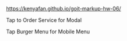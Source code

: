 https://kenyafan.github.io/goit-markup-hw-06/

Tap to Order Service for Modal

Tap Burger Menu for Mobile Menu
